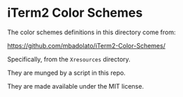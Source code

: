 # iTerm2 Color Schemes

The color schemes definitions in this directory come from:

https://github.com/mbadolato/iTerm2-Color-Schemes/

Specifically, from the `Xresources` directory.

They are munged by a script in this repo.

They are made available under the MIT license.
